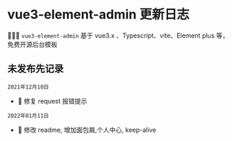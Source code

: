 <!--
 * @Author: jack-pearson
 * @Date: 2021-12-10 16:33:42
 * @LastEditTime: 2022-01-11 18:49:25
 * @LastEditors: jack-pearson
 * @FilePath: /yh-vue3-admin/CHANGELOG.md
 * @Description: 
-->

# vue3-element-admin 更新日志

🎉🎉🔥 `vue3-element-admin` 基于 vue3.x 、Typescript、vite、Element plus 等，免费开源后台模板

## 未发布先记录

`2021年12月10日`

- 🐞 修复 request 报错提示

`2022年01月11日`

- 🐞 修改 readme, 增加面包屑,个人中心, keep-alive
